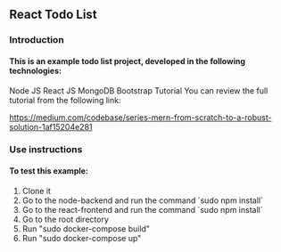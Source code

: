 ## React Todo List
### Introduction
#### This is an example todo list project, developed in the following technologies:

Node JS
React JS
MongoDB
Bootstrap
Tutorial
You can review the full tutorial from the following link:

https://medium.com/codebase/series-mern-from-scratch-to-a-robust-solution-1af15204e281

### Use instructions
#### To test this example:

1. Clone it
2. Go to the node-backend and run the command ´sudo npm install´
3. Go to the react-frontend and run the command ´sudo npm install´
4. Go to the root directory
5. Run "sudo docker-compose build"
6. Run "sudo docker-compose up"


